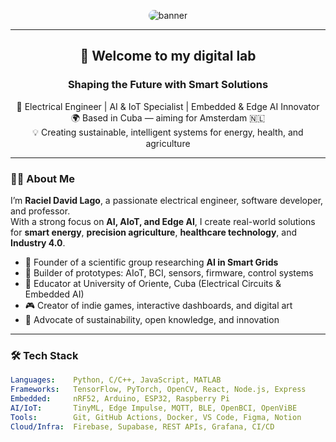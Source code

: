 <!-- Encabezado visual -->
<p align="center">
  <img src="https://raw.githubusercontent.com/RacielDavid/RacielDavid/main/assets/banner-for-readme.png" alt="banner" style="border-radius:10px"/>
</p>

---

<h2 align="center">👋 Welcome to my digital lab</h2>
<h3 align="center">Shaping the Future with Smart Solutions</h3>

<p align="center">
  🚀 Electrical Engineer | AI & IoT Specialist | Embedded & Edge AI Innovator<br/>
  🌍 Based in Cuba — aiming for Amsterdam 🇳🇱<br/>
  💡 Creating sustainable, intelligent systems for energy, health, and agriculture
</p>

---

### 👨‍💻 About Me

I’m **Raciel David Lago**, a passionate electrical engineer, software developer, and professor.  
With a strong focus on **AI, AIoT, and Edge AI**, I create real-world solutions for **smart energy**, **precision agriculture**, **healthcare technology**, and **Industry 4.0**.

- 🧠 Founder of a scientific group researching **AI in Smart Grids**
- 📡 Builder of prototypes: AIoT, BCI, sensors, firmware, control systems
- 📘 Educator at University of Oriente, Cuba (Electrical Circuits & Embedded AI)
- 🎮 Creator of indie games, interactive dashboards, and digital art
- 🌱 Advocate of sustainability, open knowledge, and innovation

---

### 🛠 Tech Stack

```yaml
Languages:    Python, C/C++, JavaScript, MATLAB
Frameworks:   TensorFlow, PyTorch, OpenCV, React, Node.js, Express
Embedded:     nRF52, Arduino, ESP32, Raspberry Pi
AI/IoT:       TinyML, Edge Impulse, MQTT, BLE, OpenBCI, OpenViBE
Tools:        Git, GitHub Actions, Docker, VS Code, Figma, Notion
Cloud/Infra:  Firebase, Supabase, REST APIs, Grafana, CI/CD
